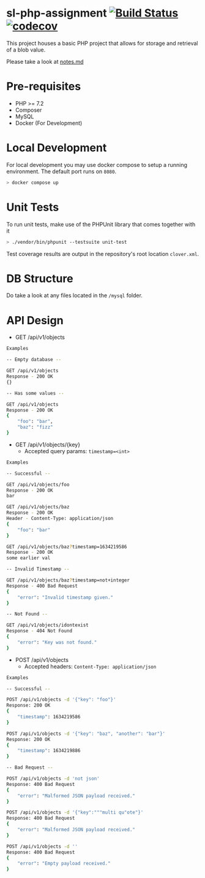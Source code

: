 # sl-php-assignment [![Build Status](https://github.com/shouxian92/sl-php-assignment/actions/workflows/php.yml/badge.svg?branch=main)](https://github.com/shouxian92/sl-php-assignment/actions/workflows/php.yml) [![codecov](https://codecov.io/gh/shouxian92/sl-php-assignment/branch/main/graph/badge.svg?token=KFWLJRW886)](https://codecov.io/gh/shouxian92/sl-php-assignment/)

This project houses a basic PHP project that allows for storage and retrieval of a blob value.

Please take a look at [notes.md](notes.md)

# Pre-requisites

- PHP >= 7.2
- Composer
- MySQL
- Docker (For Development)

# Local Development

For local development you may use docker compose to setup a running environment. The default port runs on `8080`.

```bash
> docker compose up
```

# Unit Tests

To run unit tests, make use of the PHPUnit library that comes together with it

```bash
> ./vendor/bin/phpunit --testsuite unit-test
```

Test coverage results are output in the repository's root location `clover.xml`.

# DB Structure

Do take a look at any files located in the `/mysql` folder.

# API Design

- GET /api/v1/objects
```bash
Examples

-- Empty database --

GET /api/v1/objects
Response - 200 OK 
{}

-- Has some values --

GET /api/v1/objects
Response - 200 OK
{
    "foo": "bar",
    "baz": "fizz"
}
```
- GET /api/v1/objects/{key}
    - Accepted query params: `timestamp=<int>`
```bash
Examples

-- Successful --

GET /api/v1/objects/foo
Response - 200 OK 
bar

GET /api/v1/objects/baz
Response - 200 OK
Header - Content-Type: application/json
{
    "foo": "bar"
}

GET /api/v1/objects/baz?timestamp=1634219586
Response - 200 OK
some earlier val

-- Invalid Timestamp --

GET /api/v1/objects/baz?timestamp=not+integer
Response - 400 Bad Request
{
    "error": "Invalid timestamp given."
}

-- Not Found -- 

GET /api/v1/objects/idontexist
Response - 404 Not Found
{
    "error": "Key was not found."
}
```
- POST /api/v1/objects
    - Accepted headers: `Content-Type: application/json`
```bash
Examples

-- Successful --

POST /api/v1/objects -d '{"key": "foo"}'
Response: 200 OK
{
    "timestamp": 1634219586
}

POST /api/v1/objects -d '{"key": "baz", "another": "bar"}'
Response: 200 OK
{
    "timestamp": 1634219886
}

-- Bad Request --

POST /api/v1/objects -d 'not json'
Response: 400 Bad Request
{
    "error": "Malformed JSON payload received."
}

POST /api/v1/objects -d '{"key":"""multi qu"ote"}'
Response: 400 Bad Request
{
    "error": "Malformed JSON payload received."
}

POST /api/v1/objects -d ''
Response: 400 Bad Request
{
    "error": "Empty payload received."
}
```
